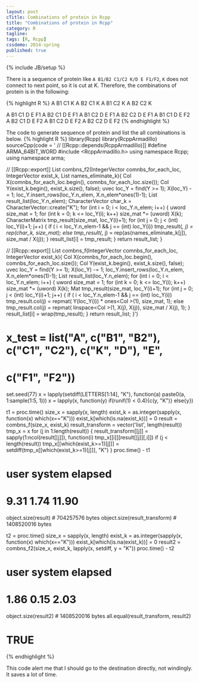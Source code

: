 ```yaml
---
layout: post
cTitle: Combinations of protein in Rcpp
title: "Combinations of protein in Rcpp"
category: R
tagline:
tags: [R, Rcpp]
cssdemo: 2014-spring
published: true
---
```

{% include JB/setup %}

There is a sequence of protein like `A B1/B2 C1/C2 K/D E F1/F2`, `K` does not connect to next point, so it is cut at K. Therefore, the combinations of protein is in the following:

<!-- more -->

{% highlight R %}
A B1 C1 K
A B2 C1 K
A B1 C2 K
A B2 C2 K

A B1 C1 D E F1
A B2 C1 D E F1
A B1 C2 D E F1
A B2 C2 D E F1
A B1 C1 D E F2
A B2 C1 D E F2
A B1 C2 D E F2
A B2 C2 D E F2
{% endhighlight %}

The code to generate sequence of protein and list the all combinations is below.
{% highlight R %}
library(Rcpp)
library(RcppArmadillo)
sourceCpp(code = '
// [[Rcpp::depends(RcppArmadillo)]]
#define ARMA_64BIT_WORD
#include <RcppArmadillo.h>
using namespace Rcpp;
using namespace arma;

// [[Rcpp::export]]
List combns_f2(IntegerVector comnbs_for_each_loc, IntegerVector exist_k,
 List names_eliminate_k){
 Col<int> X(comnbs_for_each_loc.begin(), comnbs_for_each_loc.size());
 Col<int> Y(exist_k.begin(), exist_k.size(), false);
 uvec loc_Y = find(Y >= 1);
 X(loc_Y) -= 1;
 loc_Y.insert_rows(loc_Y.n_elem, X.n_elem*ones<uvec>(1)-1);
 List result_list(loc_Y.n_elem);
 CharacterVector char_k = CharacterVector::create("K");
 for (int i = 0; i < loc_Y.n_elem; i++)
 {
   uword size_mat = 1;
   for (int k = 0; k <= loc_Y(i); k++)
     size_mat *= (uword) X(k);
   CharacterMatrix tmp_result(size_mat, loc_Y(i)+1);
   for (int j = 0; j < (int) loc_Y(i)+1; j++)
   {
     if ( i < loc_Y.n_elem-1 && j == (int) loc_Y(i))
       tmp_result(_, j) = rep(char_k, size_mat);
     else
       tmp_result(_, j) = rep(as<CharacterVector>(names_eliminate_k[j]),
         size_mat / X(j));
   }
   result_list[i] = tmp_result;
 }
 return result_list;
}

// [[Rcpp::export]]
List combns_f(IntegerVector comnbs_for_each_loc, IntegerVector exist_k){
 Col<int> X(comnbs_for_each_loc.begin(), comnbs_for_each_loc.size());
 Col<int> Y(exist_k.begin(), exist_k.size(), false);
 uvec loc_Y = find(Y >= 1);
 X(loc_Y) -= 1;
 loc_Y.insert_rows(loc_Y.n_elem, X.n_elem*ones<uvec>(1)-1);
 List result_list(loc_Y.n_elem);
 for (int i = 0; i < loc_Y.n_elem; i++)
 {
   uword size_mat = 1;
   for (int k = 0; k <= loc_Y(i); k++)
     size_mat *= (uword) X(k);
   Mat<int> tmp_result(size_mat, loc_Y(i)+1);
   for (int j = 0; j < (int) loc_Y(i)+1; j++)
   {
     if ( i < loc_Y.n_elem-1 && j == (int) loc_Y(i))
       tmp_result.col(j) = repmat( Y(loc_Y(i)) *
         ones<Col<int> >(1), size_mat, 1);
     else
       tmp_result.col(j) = repmat(
         linspace<Col<int> >(1, X(j), X(j)), size_mat / X(j), 1);
   }
   result_list[i] = wrap(tmp_result);
 }
 return result_list;
}')

# x_test = list("A", c("B1", "B2"), c("C1", "C2"), c("K", "D"), "E",
#   c("F1", "F2"))
set.seed(77)
x = lapply(setdiff(LETTERS[1:14], "K"), function(a) paste0(a, 1:sample(1:5, 1)))
x = lapply(x, function(y) if(runif(1) < 0.4){c(y, "K")} else{y})

t1 = proc.time()
size_x = sapply(x, length)
exist_k = as.integer(sapply(x, function(x) which(x=="K")))
exist_k[which(is.na(exist_k))] = 0
result = combns_f(size_x, exist_k)
result_transform = vector('list', length(result))
tmp_x = x
for (j in 1:length(result))
{
  result_transform[[j]] = sapply(1:ncol(result[[j]]),
    function(i) tmp_x[[i]][result[[j]][,i]])
  if (j < length(result))
    tmp_x[[which(exist_k>=1)[j]]] =
      setdiff(tmp_x[[which(exist_k>=1)[j]]], "K")
}
proc.time() - t1
#    user  system elapsed
#    9.31    1.74   11.90
object.size(result) # 704257576 bytes
object.size(result_transform) # 1408520016 bytes

t2 = proc.time()
size_x = sapply(x, length)
exist_k = as.integer(sapply(x, function(x) which(x=="K")))
exist_k[which(is.na(exist_k))] = 0
result2 = combns_f2(size_x, exist_k, lapply(x, setdiff, y = "K"))
proc.time() - t2
#    user  system elapsed
#    1.86    0.15    2.03
object.size(result2) # 1408520016 bytes
all.equal(result_transform, result2)
# TRUE
{% endhighlight %}

This code alert me that I should go to the destination directly, not windingly. It saves a lot of time.

